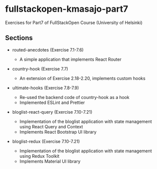 # fullstackopen-kmasajo-part7

Exercises for Part7 of FullStackOpen Course (University of Helsinki)

## Sections

- routed-anecdotes (Exercise 7.1-7.6)

  - A simple application that implements React Router

- country-hook (Exercise 7.7)

  - An extension of Exercise 2.18-2.20, implements custom hooks

- ultimate-hooks (Exercise 7.8-7.9)

  - Re-used the backend code of country-hook as a hook
  - Implemented ESLint and Prettier

- bloglist-react-query (Exercise 7.10-7.21)

  - Implementation of the bloglist application with state management using React Query and Context
  - Implements React Bootstrap UI library

- bloglist-redux (Exercise 7.10-7.21)
  - Implementation of the bloglist application with state management using Redux Toolkit
  - Implements Material UI library
